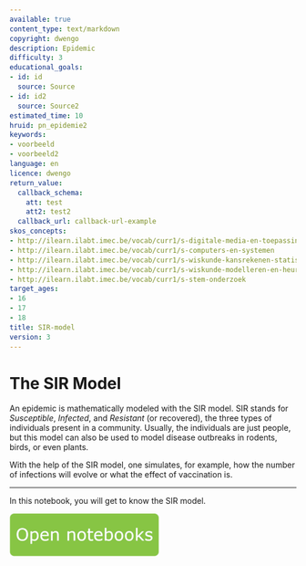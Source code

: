 ```yaml
---
available: true
content_type: text/markdown
copyright: dwengo
description: Epidemic
difficulty: 3
educational_goals:
- id: id
  source: Source
- id: id2
  source: Source2
estimated_time: 10
hruid: pn_epidemie2
keywords:
- voorbeeld
- voorbeeld2
language: en
licence: dwengo
return_value:
  callback_schema:
    att: test
    att2: test2
  callback_url: callback-url-example
skos_concepts:
- http://ilearn.ilabt.imec.be/vocab/curr1/s-digitale-media-en-toepassingen
- http://ilearn.ilabt.imec.be/vocab/curr1/s-computers-en-systemen
- http://ilearn.ilabt.imec.be/vocab/curr1/s-wiskunde-kansrekenen-statistiek
- http://ilearn.ilabt.imec.be/vocab/curr1/s-wiskunde-modelleren-en-heuristiek
- http://ilearn.ilabt.imec.be/vocab/curr1/s-stem-onderzoek
target_ages:
- 16
- 17
- 18
title: SIR-model
version: 3
---
```

# The SIR Model

An epidemic is mathematically modeled with the SIR model.
SIR stands for *Susceptible*, *Infected*, and *Resistant* (or recovered), the three types of individuals present in a community.
Usually, the individuals are just people, but this model can also be used to model disease outbreaks in rodents, birds, or even plants.

With the help of the SIR model, one simulates, for example, how the number of infections will evolve or what the effect of vaccination is.

***

In this notebook, you will get to know the SIR model.

[![](embed/Knop.png "Button")](https://kiks.ilabt.imec.be/hub/tmplogin?id=1220_en "Notebooks Epidemic")